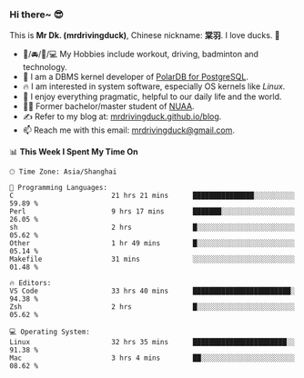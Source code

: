 ### Hi there~ 😎

This is **Mr Dk. (mrdrivingduck)**, Chinese nickname: **棠羽**. I love ducks. 🦆

- 💪/🚘/🏸/💻 My Hobbies include workout, driving, badminton and technology.
- 🍊 I am a DBMS kernel developer of [PolarDB for PostgreSQL](https://github.com/ApsaraDB/PolarDB-for-PostgreSQL).
- 🔥 I am interested in system software, especially OS kernels like *Linux*.
- 🔧 I enjoy everything pragmatic, helpful to our daily life and the world.
- 👨‍🎓 Former bachelor/master student of [NUAA](https://en.wikipedia.org/wiki/Nanjing_University_of_Aeronautics_and_Astronautics).
- ✍ Refer to my blog at: [mrdrivingduck.github.io/blog](https://mrdrivingduck.github.io/blog/).
- 📫 Reach me with this email: [mrdrivingduck@gmail.com](mailto:mrdrivingduck@gmail.com).

<!--START_SECTION:waka-->
📊 **This Week I Spent My Time On** 

```text
🕑︎ Time Zone: Asia/Shanghai

💬 Programming Languages: 
C                        21 hrs 21 mins      ███████████████░░░░░░░░░░   59.89 % 
Perl                     9 hrs 17 mins       ███████░░░░░░░░░░░░░░░░░░   26.05 % 
sh                       2 hrs               █░░░░░░░░░░░░░░░░░░░░░░░░   05.62 % 
Other                    1 hr 49 mins        █░░░░░░░░░░░░░░░░░░░░░░░░   05.14 % 
Makefile                 31 mins             ░░░░░░░░░░░░░░░░░░░░░░░░░   01.48 % 

🔥 Editors: 
VS Code                  33 hrs 40 mins      ████████████████████████░   94.38 % 
Zsh                      2 hrs               █░░░░░░░░░░░░░░░░░░░░░░░░   05.62 % 

💻 Operating System: 
Linux                    32 hrs 35 mins      ███████████████████████░░   91.38 % 
Mac                      3 hrs 4 mins        ██░░░░░░░░░░░░░░░░░░░░░░░   08.62 % 
```


<!--END_SECTION:waka-->

<!-- ![Mr Dk.'s GitHub Stats](https://github-readme-stats.vercel.app/api?username=mrdrivingduck&count_private&show_icons=true&theme=buefy) -->

<!-- ![Most Used Languages](https://github-readme-stats.vercel.app/api/top-langs/?username=mrdrivingduck&exclude_repo=mips32-CPU,snort-tcp-socket&theme=buefy&layout=compact&langs_count=10) -->


<!--
**mrdrivingduck/mrdrivingduck** is a ✨ _special_ ✨ repository because its `README.md` (this file) appears on your GitHub profile.

Here are some ideas to get you started:

- 🔭 I’m currently working on ...
- 🌱 I’m currently learning ...
- 👯 I’m looking to collaborate on ...
- 🤔 I’m looking for help with ...
- 💬 Ask me about ...
- 📫 How to reach me: ...
- 😄 Pronouns: ...
- ⚡ Fun fact: ...
-->
